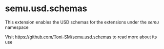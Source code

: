 # semu.usd.schemas

This extension enables the USD schemas for the extensions under the *semu* namespace

Visit https://github.com/Toni-SM/semu.usd.schemas to read more about its use


